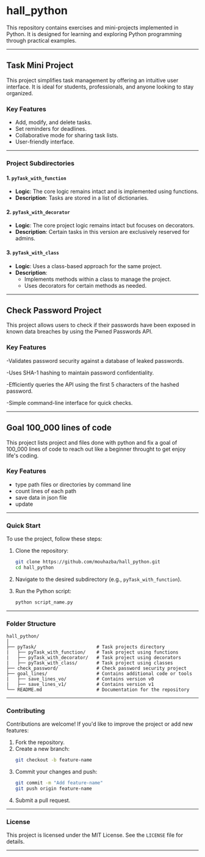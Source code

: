 # **hall_python**

This repository contains exercises and mini-projects implemented in Python. It is designed for learning and exploring Python programming through practical examples.

---

## **Task Mini Project**

This project simplifies task management by offering an intuitive user interface. It is ideal for students, professionals, and anyone looking to stay organized.

### **Key Features**
- Add, modify, and delete tasks.
- Set reminders for deadlines.
- Collaborative mode for sharing task lists.
- User-friendly interface.

---

### **Project Subdirectories**

#### 1. **`pyTask_with_function`**
   - **Logic**: The core logic remains intact and is implemented using functions.
   - **Description**: Tasks are stored in a list of dictionaries.

#### 2. **`pyTask_with_decorator`**
   - **Logic**: The core project logic remains intact but focuses on decorators.
   - **Description**: Certain tasks in this version are exclusively reserved for admins.

#### 3. **`pyTask_with_class`**
   - **Logic**: Uses a class-based approach for the same project.
   - **Description**:
     - Implements methods within a class to manage the project.
     - Uses decorators for certain methods as needed.

---
## **Check Password Project**
This project allows users to check if their passwords have been exposed in known data breaches by using the Pwned Passwords API.

### **Key Features**

-Validates password security against a database of leaked passwords.

-Uses SHA-1 hashing to maintain password confidentiality.

-Efficiently queries the API using the first 5 characters of the hashed password.

-Simple command-line interface for quick checks.

---

## **Goal 100_000 lines of code**
This project lists project and files done with python and fix a goal of 100_000 lines of code to reach out like a beginner throught to get enjoy life's coding.

### **Key Features**
- type path files or directories by command line
- count lines of each path
- save data in json file
- update
---

### **Quick Start**

To use the project, follow these steps:

1. Clone the repository:
   ```bash
   git clone https://github.com/mouhazba/hall_python.git
   cd hall_python
   ```

2. Navigate to the desired subdirectory (e.g., `pyTask_with_function`).

3. Run the Python script:
   ```bash
   python script_name.py
   ```

---

### **Folder Structure**

```
hall_python/
│
├── pyTask/                      # Task projects directory
|   ├── pyTask_with_function/    # Task project using functions
|   ├── pyTask_with_decorator/   # Task project using decorators
|   ├── pyTask_with_class/       # Task project using classes
├── check_password/              # Check password security project
├── goal_lines/                  # Contains additional code or tools
|   ├── save_lines_vo/           # Contains version v0
|   ├── save_lines_v1/           # Contains version v1
└── README.md                    # Documentation for the repository
```

---

### **Contributing**

Contributions are welcome! If you'd like to improve the project or add new features:
1. Fork the repository.
2. Create a new branch:
   ```bash
   git checkout -b feature-name
   ```
3. Commit your changes and push:
   ```bash
   git commit -m "Add feature-name"
   git push origin feature-name
   ```
4. Submit a pull request.

---

### **License**

This project is licensed under the MIT License. See the `LICENSE` file for details.

---

    
